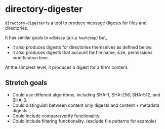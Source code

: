 # directory-digester

`directory-digester` is a tool to produce message digests for files and directories.

It has similar goals to `md5deep` (a.k.a `hashdeep`) but,

- it also produces digests for directories themselves as defined below.
- it also produces digests that account for file name, size, permissions modification time.

At the simplest level, it produces a digest for a file's content.

## Stretch goals

- Could use different algorithms, including SHA-1, SHA-256, SHA-512, and SHA-3.
- Could distinguish between content only digests and content + metadata digests.
- Could include compare/verify functionality.
- Could include filtering functionality. (exclude file patterns for example)
